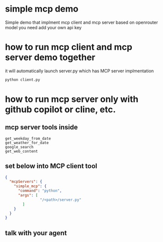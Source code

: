 # simple mcp demo
Simple demo that implment mcp client and mcp server
based on openrouter model
you need add your own api key

# how to run mcp client and mcp server demo together
it will automatically launch server.py which has MCP server implmentation 
```python
python client.py 
```
# how to run mcp server only with github copilot or cline, etc.
## mcp server tools inside
```
get_weekday_from_date
get_weather_for_date
google_search
get_web_content
```
## set below into MCP client tool
```json
{
  "mcpServers": {
    "simple_mcp": {
      "command": "python",
      "args": [
                "/<path>/server.py"
        ]
    }
  }
}
```
## talk with your agent

